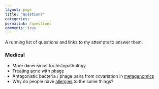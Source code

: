 ```yaml
---
layout: page
title: "Questions"
categories: 
permalink: /questions
comments: true
---
```

A running list of questions and links to my attempts to answer them.

### Medical
- More dimensions for histopathology
- Treating acne with [phage](https://mcnamara.website/phage)
- Antagonistic bacteria / phage pairs from covariation in [metagenomics](https://mcnamara.website/metagenomics)
- Why do people have [allergies](https://mcnamara.website/allergies) to the same things?